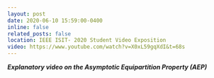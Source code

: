 ```yaml
---
layout: post
date: 2020-06-10 15:59:00-0400
inline: false
related_posts: false
location: IEEE ISIT- 2020 Student Video Exposition
video: https://www.youtube.com/watch?v=X0xL59gqXdI&t=68s
---
```


***Explanatory video on the Asymptotic Equipartition Property (AEP)***